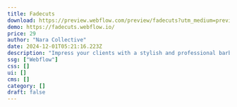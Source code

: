 ```yaml
---
title: Fadecuts
download: https://preview.webflow.com/preview/fadecuts?utm_medium=preview_link&utm_source=designer&utm_content=fadecuts&preview=a598ad102251e5c83e6b5ba6cce81456&workflow=preview
demo: https://fadecuts.webflow.io/
price: 29
author: "Nara Collective"
date: 2024-12-01T05:21:16.223Z
description: "Impress your clients with a stylish and professional barbershop website. Fadecuts template offers a seamless setup and customization options to fit your unique brand. It is perfect for barbers, salons or small business shops."
ssg: ["Webflow"]
css: []
ui: []
cms: []
category: []
draft: false
---
```

